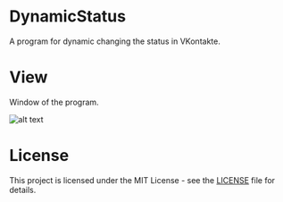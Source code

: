 # DynamicStatus
A program for dynamic changing the status in VKontakte.

# View
Window of the program.

![alt text](https://raw.githubusercontent.com/DeniedAccessLife/DynamicStatus/master/viev.png)

# License
This project is licensed under the MIT License - see the [LICENSE](LICENSE) file for details.
